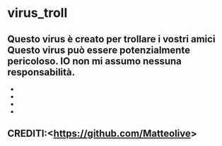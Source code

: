 # virus_troll
Questo virus è creato per trollare i vostri amici
Questo virus può essere potenzialmente pericoloso.
IO non mi assumo nessuna responsabilità.
-
-
-
-
-
CREDITI:<<https://github.com/Matteolive>>
-
